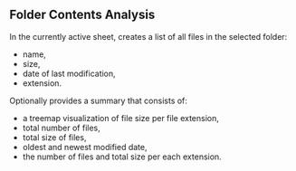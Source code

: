 ## Folder Contents Analysis

In the currently active sheet, creates a list of all files in the selected folder: 
* name,
* size,
* date of last modification,
* extension.

Optionally provides a summary that consists of: 
* a treemap visualization of file size per file extension,
* total number of files,
* total size of files,
* oldest and newest modified date,
* the number of files and total size per each extension.
